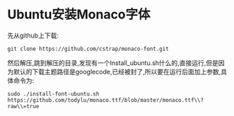 # Ubuntu安装Monaco字体
先从github上下载:

	git clone https://github.com/cstrap/monaco-font.git

然后解压,跳到解压的目录,发现有一个Install_ubuntu.sh什么的,直接运行,但是因为默认的下载主题路径是googlecode,已经被封了,所以要在运行后面加上参数,具体命令为:

	sudo ./install-font-ubuntu.sh https://github.com/todylu/monaco.ttf/blob/master/monaco.ttf\\?raw\\=true